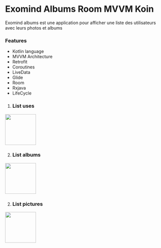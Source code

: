 # Exomind Albums Room MVVM Koin

Exomind albums est une application pour afficher une liste des utilisateurs avec leurs photos et albums

### Features
- Kotlin language
- MVVM Architecture
- Retrofit
- Coroutines
- LiveData
- Glide
- Room
- Rxjava
- LifeCycle

1. ### List uses <br/>
<img src="https://github.com/majdirabeh/TestExomind/blob/master/Screenshots/001.png" style=" width:100px ; height:100px " />

2. ### List albums <br/>
<img src="https://github.com/majdirabeh/TestExomind/blob/master/Screenshots/002.png" style=" width:100px ; height:100px " />

2. ### List pictures <br/>
<img src="https://github.com/majdirabeh/TestExomind/blob/master/Screenshots/003.png" style=" width:100px ; height:100px " />

